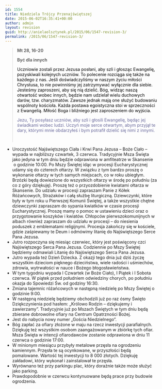 ```yaml
---
id: 1554
title: Niedziela Trójcy Przenajświętszej
date: 2015-06-02T16:35:41+00:00
author: admin
layout: revision
guid: http://anielaolsztynek.pl/2015/06/1547-revision-3/
permalink: /2015/06/1547-revision-3/
---
```

> **Mt 28, 16-20**
> 
> **Być dla innych**
> 
> <span style="color: #000000;">Uczniowie zostali przez Jezusa posłani, aby szli i głosząc Ewangelię, pozyskiwali kolejnych uczniów. To polecenie rozciąga się także na każdego z nas. Jeśli doświadczyliśmy w naszym życiu miłości Chrystusa, to nie powinniśmy jej zatrzymywać wyłącznie dla siebie. Jesteśmy zaproszeni, aby się nią dzielić. Bóg, widząc naszą otwartość wobec innych, będzie nam udzielał wielu duchowych darów, tzw. charyzmatów. Zawsze jednak mają one służyć budowaniu wspólnoty kościoła. Każda postawa egoistyczna stoi w sprzeczności z Ewangelią. Miłość Boga i bliźniego jest zaproszeniem do wyjścia.</span>
> 
> <span style="color: #666699;">Jezu, Ty posyłasz uczniów, aby szli i głosili Ewangelię, będąc jej świadkami wobec ludzi. Uczyń moje serce otwartym, abym przyjął te dary, którymi mnie obdarzyłeś i bym potrafił dzielić się nimi z innymi.</span>
> 
> <span style="color: #666699;"><br /> </span>

  * Uroczystość Najświętszego Ciała i Krwi Pana Jezusa &#8211; Boże Ciało &#8211; wypada w najbliższy czwartek, 3 czerwca. Tradycyjnie Msza Święta jako jedyna w tym dniu będzie odprawiona w amfiteatrze w Skansenie  o godzinie 10:00. Po Mszy Świętej idąc w procesji Eucharystycznej udamy się do czterech ołtarzy. W związku z tym bardzo proszę o wykonanie ołtarzy w tych samych miejscach, co w roku ubiegłym. Brzózki będą dowiezione do wszystkich ołtarzy w środę po południu (za co z góry dziękuję). Proszę też o przyozdobienie kwiatami ołtarza w Skansenie. Do udziału w procesji zapraszam Panie z Kółek Różańcowych, Strażaków i całą służbę liturgiczną. Dziewczynki, które były w tym roku u Pierwszej Komunii Świętej, a także wszystkie chętne dziewczynki zapraszam do sypania kwiatków w czasie procesji Eucharystycznej. Proszę mamy o pomoc w ustawieniu dzieci oraz o przygotowanie koszyków i kwiatów. Chłopców pierwszokomunijnych w albach również zapraszam do udziału w procesji &#8211; do niesienia poduszek z emblematami religijnymi. Procesja zakończy się w kościele, gdzie zaśpiewamy te Deum i odmówimy litanię do Najświętszego Serce Pana Jezusa.
  * Jutro rozpoczyna się miesiąc czerwiec, który jest poświęcony czci Najświętszego Serca Pana Jezusa. Codziennie po Mszy Świętej będziemy odmawiali Litanię do Najświętszego Serca Pana Jezusa.
  * Jutro wypada też Dzień Dziecka. Z okazji tego dnia już dziś życzę wszystkim dzieciom pięknego dzieciństwa, wiele radości i uśmiechów, zdrowia, wytrwałości w nauce i Bożego błogosławieństwa.
  * W tym tygodniu wypada I Czwartek (w Boże Ciało), I Piątek i I Sobota czerwca. W piątek przed południem odwiedziny chorych, po południu okazja do Spowiedzi Św. od godziny 16:30.
  * Zmiana tajemnic różańcowych w następną niedzielę po Mszy Świętej o godzinie 9:00.
  * W następną niedzielę będziemy obchodzili już po raz ósmy Święto Dziękczynienia pod hasłem: &#8222;Królowo Rodzin &#8211; dziękujemy i zawierzamy&#8221;. Tradycyjnie już po Mszach Świętych w tym dniu będą zbierane dobrowolne ofiary na Centrum Opatrzności Bożej.
  * Jest do nabycia nowy numer &#8222;Gościa Niedzielnego&#8221;.
  * Bóg zapłać za ofiary złożone w maju na rzecz inwestycji parafialnych. Dziękuję też wszystkim osobom zaangażowanym w zbiórkę tych ofiar. Msza Święta w intencji ofiarodawców zostanie odprawiona w dniu 11 czerwca o godzinie 17:00.
  * W minionym miesiącu przybyły metalowe przęsła na ogrodzeniu kamiennym. Przęsła te są ocynkowane, w przyszłości będą pomalowane. Wartość tej inwestycji to 8 000 złotych. Dziękuję zakładowi, który wykonał i zainstalował te przęsła.
  * Wyrównano też przy parkingu plac, który doraźnie także może służyć jako parking.
  * Prawdopodobnie w czerwcu kontynuowane będą prace przy budowie ogrodzenia.